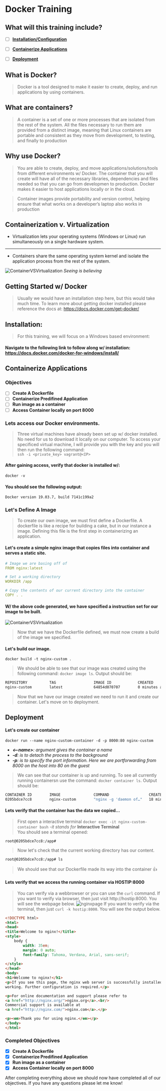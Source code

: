 # Docker Training

## What will this training include?
- [ ]	[**Installation/Configuration**](#installation)
- [ ]	[**Containerize Applications**](#containerize-applications)
- [ ]	[**Deployment**](#deployment)


## What is Docker?
> Docker is a tool designed to make it easier to create, deploy, and run applications by using containers.

## What are containers?
> A container is a set of one or more processes that are isolated from the rest of the system. All the files necessary to run them are provided from a distinct image, meaning that Linux containers are portable and consistent as they move from development, to testing, and finally to production

## Why use Docker?
> You are able to create, deploy, and move applications/solutions/tools from different environments w/ Docker. The container that you will create will have all of the necessary libraries, dependencies and files needed so that you can go from developmen to production. Docker makes it easier to host applications locally or in the cloud.

> Container images provide portability and version control, helping ensure that what works on a developer’s laptop also works in production

## Containerization v. Virtualization
* Virtualization lets your operating systems (Windows or Linux) run simultaneously on a single hardware system.  
---
* Containers share the same operating system kernel and isolate the application process from the rest of the system.


![ContainerVSVirtualization](container-virtual.png)
*Seeing is believing*

## Getting Started w/ Docker
> Usually we would have an installation step here, but this would take much time. To learn more about getting docker installed please reference the docs at: https://docs.docker.com/get-docker/

## Installation:
> For this training, we will focus on a Windows based environment:
#### Navigate to the following link to follow along w/ installation: https://docs.docker.com/docker-for-windows/install/

## Containerize Applications
### Objectives
- [ ] **Create A Dockerfile**
- [ ] **Containerize Predifined Application**
- [ ] **Run image as a container**
- [ ] **Access Container locally on port 8000**

### Lets access our Docker environments.
> Three virtual machines have already been set up w/ docker installed. No need for us to download it locally on our computer. To access your specificed virtual machine, I will provide you with the key and you will then run the following command:  
`ssh -i <private_key> vagrant@<IP>`
#### After gaining access, verify that docker is installed w/:
`docker -v`
#### You should see the following output:
```bash
Docker version 19.03.7, build 7141c199a2
```
### Let's Define A Image
> To create our own image, we must first define a Dockerfile. A dockerfile is like a recipe for building a cake, but in our instance a image. Defining this file is the first step in containerizing an application.

#### Let's create a simple nginx image that copies files into container and serves a static site.
```yaml
# Image we are basing off of
FROM nginx:latest

# Set a working directory
WORKDIR /app

# Copy the contents of our current directory into the container
COPY . .
```
#### W/ the above code generated, we have specified a instruction set for our image to be built.
![ContainerVSVirtualization](docker-docs.svg)

> Now that we have the Dockerfile defined, we must now create a build of the image we specified.

#### Let's build our image.
`docker build -t nginx-custom .`

> We should be able to see that our image was created using the following command: `docker image ls`. Output should be:
```sh
REPOSITORY          TAG                 IMAGE ID            CREATED             SIZE
nginx-custom        latest              64854d070707        0 minutes ago       127MB
```
> Now that we have our image created we need to run it and create our container. Let's move on to deployment.

## Deployment
#### Let's create our container
`docker run --name nginx-custom-container -d -p 8000:80 nginx-custom`
* ***<--name>**: argument gives the container a name*  
* ***-d**: is to detach the process to the background*  
* ***-p**: is to specify the port information. Here we are portforwarding from 8000 on the host into 80 on the guest*  

> We can see that our container is up and running. To see all currently running containersn use the command: `docker container ls`. Output should be:
```sh
CONTAINER ID        IMAGE               COMMAND                  CREATED             STATUS              PORTS                  NAMES
0205bdce7cc8        nginx-custom        "nginx -g 'daemon of…"   18 minutes ago      Up 18 minutes       0.0.0.0:8000->80/tcp   nginx-custom-container
```

#### Lets verify that the container has the data we copied...
> First open a interactive terminal
`docker exec -it nginx-custom-container bash`
> *-it stands for* **Interactive Terminal**  
> You should see a terminal opened:
```
root@0205bdce7cc8:/app#
```
> Now let's check that the current working directory has our content.  
```bash
root@0205bdce7cc8:/app# ls
```
> We should see that our Dockerfile made its way into the container :+1:

#### Lets verify that we access the running container via HOSTIP:8000
> You can verify via a webbrowser or you can use the `curl` command.
> If you want to verify via browser, then just visit http://hostip:8000. You will see the webpage below.
![nginxpage](nginx.png)
> If you want to verify via the terminal, then just `curl -k hostip:8000`. You will see the output below.
```html
<!DOCTYPE html>
<html>
<head>
<title>Welcome to nginx!</title>
<style>
    body {
        width: 35em;
        margin: 0 auto;
        font-family: Tahoma, Verdana, Arial, sans-serif;
    }
</style>
</head>
<body>
<h1>Welcome to nginx!</h1>
<p>If you see this page, the nginx web server is successfully installed and
working. Further configuration is required.</p>

<p>For online documentation and support please refer to
<a href="http://nginx.org/">nginx.org</a>.<br/>
Commercial support is available at
<a href="http://nginx.com/">nginx.com</a>.</p>

<p><em>Thank you for using nginx.</em></p>
</body>
</html>
```
### Completed Objectives
- [x] **Create A Dockerfile**
- [x] **Containerize Predifined Application**
- [x] **Run image as a container**
- [x] **Access Container locally on port 8000**

After completing everything above we should now have completed all of our objectives. If you have any questions please let me know!
